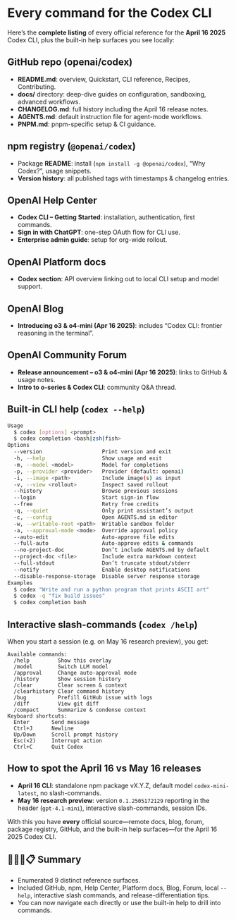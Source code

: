 # Every command for the Codex CLI

Here’s the **complete listing** of every official reference for the **April 16 2025** Codex CLI, plus the built-in help surfaces you see locally:

## **GitHub repo (openai/codex)**

* **README.md**: overview, Quickstart, CLI reference, Recipes, Contributing.
* **docs/** directory: deep-dive guides on configuration, sandboxing, advanced workflows.
* **CHANGELOG.md**: full history including the April 16 release notes.
* **AGENTS.md**: default instruction file for agent-mode workflows.
* **PNPM.md**: pnpm-specific setup & CI guidance.

## **npm registry (`@openai/codex`)**

* Package **README**: install (`npm install -g @openai/codex`), “Why Codex?”, usage snippets.
* **Version history**: all published tags with timestamps & changelog entries.

## **OpenAI Help Center**

* **Codex CLI – Getting Started**: installation, authentication, first commands.
* **Sign in with ChatGPT**: one-step OAuth flow for CLI use.
* **Enterprise admin guide**: setup for org-wide rollout.

## **OpenAI Platform docs**

* **Codex section**: API overview linking out to local CLI setup and model support.

## **OpenAI Blog**

* **Introducing o3 & o4-mini (Apr 16 2025)**: includes “Codex CLI: frontier reasoning in the terminal”.

## **OpenAI Community Forum**

* **Release announcement – o3 & o4-mini (Apr 16 2025)**: links to GitHub & usage notes.
* **Intro to o-series & Codex CLI**: community Q\&A thread.

## **Built-in CLI help (`codex --help`)**

   ```bash
   Usage
     $ codex [options] <prompt>
     $ codex completion <bash|zsh|fish>
   Options
     --version                   Print version and exit
     -h, --help                  Show usage and exit
     -m, --model <model>         Model for completions
     -p, --provider <provider>   Provider (default: openai)
     -i, --image <path>          Include image(s) as input
     -v, --view <rollout>        Inspect saved rollout
     --history                   Browse previous sessions
     --login                     Start sign-in flow
     --free                      Retry free credits
     -q, --quiet                 Only print assistant’s output
     -c, --config                Open AGENTS.md in editor
     -w, --writable-root <path>  Writable sandbox folder
     -a, --approval-mode <mode>  Override approval policy
     --auto-edit                 Auto-approve file edits
     --full-auto                 Auto-approve edits & commands
     --no-project-doc            Don’t include AGENTS.md by default
     --project-doc <file>        Include extra markdown context
     --full-stdout               Don’t truncate stdout/stderr
     --notify                    Enable desktop notifications
     --disable-response-storage  Disable server response storage
   Examples
     $ codex "Write and run a python program that prints ASCII art"
     $ codex -q "fix build issues"
     $ codex completion bash
   ```

## **Interactive slash-commands (`codex /help`)**

   When you start a session (e.g. on May 16 research preview), you get:

   ```plaintext
   Available commands:
     /help         Show this overlay
     /model        Switch LLM model
     /approval     Change auto-approval mode
     /history      Show session history
     /clear        Clear screen & context
     /clearhistory Clear command history
     /bug          Prefill GitHub issue with logs
     /diff         View git diff
     /compact      Summarize & condense context
   Keyboard shortcuts:
     Enter       Send message
     Ctrl+J      Newline
     Up/Down     Scroll prompt history
     Esc(×2)     Interrupt action
     Ctrl+C      Quit Codex
   ```

## **How to spot the April 16 vs May 16 releases**

* **April 16 CLI**: standalone npm package vX.Y.Z, default model `codex-mini-latest`, no slash-commands.
* **May 16 research preview**: version `0.1.2505172129` reporting in the header (`gpt-4.1-mini`), interactive slash-commands, session IDs.

With this you have **every** official source—remote docs, blog, forum, package registry, GitHub, and the built-in help surfaces—for the April 16 2025 Codex CLI.

## 🧑🏻‍🏫📋 Summary

* Enumerated 9 distinct reference surfaces.
* Included GitHub, npm, Help Center, Platform docs, Blog, Forum, local `--help`, interactive slash commands, and release-differentiation tips.
* You can now navigate each directly or use the built-in help to drill into commands.
